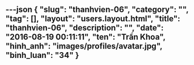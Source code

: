 ---json
{
    "slug": "thanhvien-06",
    "category": "",
    "tag": [],
    "layout": "users.layout.html",
    "title": "thanhvien-06",
    "description": "",
    "date": "2016-08-19 00:11:11",
    "ten": "Trần Khoa",
    "hinh_anh": "images/profiles/avatar.jpg",
    "binh_luan": "34"
}
---
